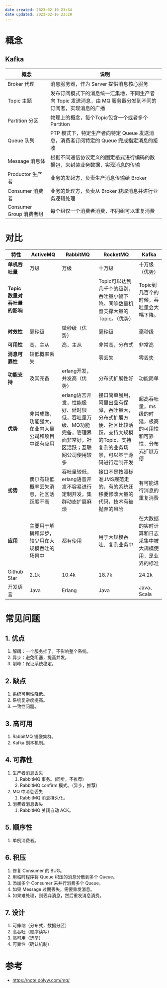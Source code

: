 ```yaml
---
date created: 2023-02-10 23:34
date updated: 2023-02-16 23:29
---
```


# 概念

## Kafka

| 概念                  | 说明                                                          |
| ------------------- | ----------------------------------------------------------- |
| Broker 代理           | 消息服务器，作为 Server 提供消息核心服务                                    |
| Topic 主题            | 发布订阅模式下的消息统一汇集地，不同生产者向 Topic 发送消息，由 MQ 服务器分发到不同的订阅者，实现消息的广播 |
| Partition 分区        | 物理上的概念，每个Topic包含一个或者多个Partition                             |
| Queue 队列            | PTP 模式下，特定生产者向特定 Queue 发送消息，消费者订阅特定的 Queue 完成指定消息的接收        |
| Message 消息体         | 根据不同通信协议定义的固定格式进行编码的数据包，来封装业务数据，实现消息的传输                     |
| Productor 生产者       | 业务的发起方，负责生产消息传输给 Broker                                     |
| Consumer 消费者        | 业务的处理方，负责从 Broker 获取消息并进行业务逻辑处理                             |
| Consumer Group 消费者组 | 每个组仅一个消费者消费，不同组可以重复消费                                       |

# 对比

| 特性                 | ActiveMQ                  | RabbitMQ                                                 | RocketMQ                                                              | Kafka                           |
| ------------------ | ------------------------- | -------------------------------------------------------- | --------------------------------------------------------------------- | ------------------------------- |
| **单机吞吐量**          | 万级                        | 万级                                                       | 十万级                                                                   | 十万级（优势）                         |
| **Topic数量对吞吐量的影响** |                           |                                                          | Topic可以达到几千个的级别，吞吐量小幅下降。同等数量机器支撑大量的Topic。（优势）                         | Topic到几百个的时候，吞吐量会大幅下降。          |
| **时效性**            | 毫秒级                       | 微秒级（优势）                                                  | 毫秒级                                                                   | 毫秒级                             |
| **可用性**            | 高，主从                      | 高，主从                                                     | 非常高，分布式                                                               | 非常高                             |
| **消息可靠性**          | 较低概率丢失                    |                                                          | 零丢失                                                                   | 零丢失                             |
| **功能支持**           | 及其完备                      | erlang开发，并发高（优势）                                         | 分布式扩展性好                                                               | 功能简单                            |
| **优势**             | 非常成熟，功能强大，在业内大量公司和项目中都有应用 | erlang语言开发，性能极好、延时很低，吞吐量万级、MQ功能完备，管理界面非常好，社区活跃；互联网公司使用较多 | 接口简单易用，阿里出品有保障，吞吐量大，分布式扩展方便、社区比较活跃，支持大规模的Topic、支持复杂的业务场景，可以基于源码进行定制开发 | 超高吞吐量，ms级的时延，极高的可用性和可靠性，分布式扩展方便 |
| **劣势**             | 偶尔有较低概率丢失消息，社区活跃度不高       | 吞吐量较低，erlang语音开发不容易进行定制开发，集群动态扩展麻烦                       | 接口不是按照标准JMS规范走的，有的系统迁移要修改大量的代码，技术有被抛弃的风险                              | 有可能进行消息的重复消费                    |
| **应用**             | 主要用于解耦和异步，较少用在大规模吞吐的场景中   | 都有使用                                                     | 用于大规模吞吐、复杂业务中                                                         | 在大数据的实时计算和日志采集中被大规模使用，是业界的标准    |
| Github Star        | 2.1k                      | 10.4k                                                    | 18.7k                                                                 | 24.2k                           |
| 开发语言               | Java                      | Erlang                                                   | Java                                                                  | Java、Scala                      |

# 常见问题

## 1. 优点

1. 解耦：一个服务挂了，不影响整个系统。
2. 异步：避免阻塞，提高并发。
3. 削峰：保证系统稳定。

## 2. 缺点

1. 系统可用性降低。
2. 系统复杂度提高。
3. 一致性问题。

## 3. 高可用

1. RabbitMQ 镜像集群。
2. Kafka 副本机制。

## 4. 可靠性

1. 生产者消息丢失
   1. RabbitMQ 事务。(同步，不推荐)
   2. RabbitMQ confirm 模式。（异步，推荐）
2. MQ 中消息丢失
   1. RabbitMQ 消息持久化。
3. 消费者消息丢失
   1. RabbitMQ 关闭自动 ACK。

## 5. 顺序性

1. 单例消费者。

## 6. 积压

1. 修复 Consumer 的 BUG。
2. 用临时程序将 Queue 积压的消息分散到多个 Queue。
3. 添加多个 Consumer 来并行消费多个 Queue。
4. 如果 Message 过期丢失，需要重发消息。
5. 如果难处理，则丢弃消息，然后重发消息消费。

## 7. 设计

1. 可伸缩（分布式，数据分区）
2. 高吞吐（顺序读写）
3. 高可用（选举）
4. 可靠性（确认机制）

# 参考

- <https://note.dolyw.com/mq/>
